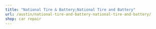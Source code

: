 ```yaml
---
title: "National Tire & Battery;National Tire and Battery"
url: /austin/national-tire-and-battery-national-tire-and-battery/
shop: car repair
---
```

